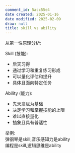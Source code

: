 ```yaml
---
comment_id: 5acc55e4
date created: 2025-01-16
date modified: 2025-02-09
draw: null
title: skill vs ability
---
```

从第一性原理分析:

Skill (技能):

- 后天习得
- 通过学习和重复练习形成
- 可以量化评估和提升
- 具体且面向特定任务

Ability (能力):

- 先天禀赋为基础
- 决定学习和掌握技能的上限
- 难以直接量化
- 抽象且具有普适性

举例:  
弹钢琴是skill,音乐感知力是ability  
编程是skill,逻辑思维是ability
